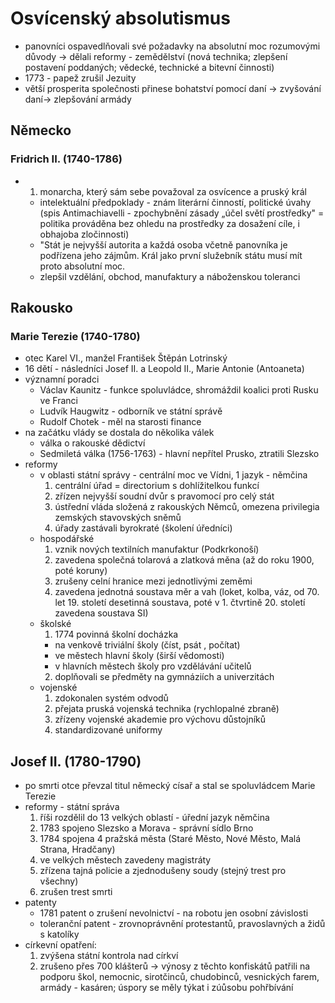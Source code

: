 # Osvícenský absolutismus
  - panovníci ospavedlňovali své požadavky na absolutní moc rozumovými důvody -> dělali reformy - zemědělství (nová technika; zlepšení postavení poddaných; vědecké, technické a bitevní činnosti)
  - 1773 - papež zrušil Jezuity
  - větší prosperita společnosti přinese bohatství pomocí daní -> zvyšování daní-> zlepšování armády

## Německo
### Fridrich II. (1740-1786)
  - 1. monarcha, který sám sebe považoval za osvícence a pruský král 
    - intelektuální předpoklady - znám literární činností, politické úvahy (spis Antimachiavelli - zpochybnění zásady „účel světí prostředky" = politika prováděna bez ohledu na prostředky za dosažení cíle, i obhajoba zločinnosti)
    - "Stát je nejvyšší autorita a každá osoba včetně panovníka je podřízena jeho zájmům. Král jako první služebník státu musí mít proto absolutní moc.
    - zlepšil vzdělání, obchod, manufaktury a náboženskou toleranci

## Rakousko
### Marie Terezie (1740-1780)
  - otec Karel VI., manžel František Štěpán Lotrinský
  - 16 dětí - následníci Josef II. a Leopold II., Marie Antonie (Antoaneta)
  - významní poradci
    - Václav Kaunitz - funkce spoluvládce, shromáždil koalici proti Rusku ve Franci
    - Ludvík Haugwitz - odborník ve státní správě
    - Rudolf Chotek - měl na starosti finance
  - na začátku vlády se dostala do několika válek
    - válka o rakouské dědictví
    - Sedmiletá válka (1756-1763) - hlavní nepřítel Prusko, ztratili Slezsko
  - reformy
    - v oblasti státní správy - centrální moc ve Vídni, 1 jazyk - němčina
      1. centrální úřad = directorium s dohlížitelkou funkcí
      2. zřízen nejvyšší soudní dvůr s pravomocí pro celý stát
      3. ústřední vláda složená z rakouských Němců, omezena privilegia zemských stavovských sněmů
      4. úřady zastávali byrokraté (školení úředníci)
    - hospodářské
      1. vznik nových textilních manufaktur (Podkrkonoší)
      2. zavedena společná tolarová a zlatková měna (až do roku 1900, poté koruny)
      3. zrušeny celní hranice mezi jednotlivými zeměmi
      4. zavedena jednotná soustava měr a vah (loket, kolba, váz, od 70. let 19. století desetinná soustava, poté v 1. čtvrtině 20. století zavedena soustava SI)
    - školské
      1. 1774 povinná školní docházka
        - na venkově triviální školy (číst, psát , počítat)
        - ve městech hlavní školy (širší vědomosti)
        - v hlavních městech školy pro vzdělávání učitelů
      2. doplňovali se předměty na gymnáziích a univerzitách
    - vojenské
      1. zdokonalen systém odvodů
      2. přejata pruská vojenská technika (rychlopalné zbraně)
      3. zřízeny vojenské akademie pro výchovu důstojníků
      4. standardizované uniformy

## Josef II. (1780-1790)
  - po smrti otce převzal titul německý císař a stal se spoluvládcem Marie Terezie
  - reformy - státní správa
    1. říši rozdělil do 13 velkých oblastí - úřední jazyk němčina
    2. 1783 spojeno Slezsko a Morava - správní sídlo Brno
    3. 1784 spojena 4 pražská města (Staré Město, Nové Město, Malá Strana, Hradčany)
    4. ve velkých městech zavedeny magistráty
    5. zřízena tajná policie a zjednodušeny soudy (stejný trest pro všechny)
    6. zrušen trest smrti
  - patenty
    - 1781 patent o zrušení nevolnictví - na robotu jen osobní závislosti
    - toleranční patent - zrovnoprávnění protestantů, pravoslavných a židů s katolíky
  - církevní opatření:
    1. zvýšena státní kontrola nad církví
    2. zrušeno přes 700 klášterů -> výnosy z těchto konfiskátů patřili na podporu škol, nemocnic, sirotčinců, chudobinců, vesnických farem, armády - kasáren; úspory se měly týkat i zúůsobu pohřbívání
    
